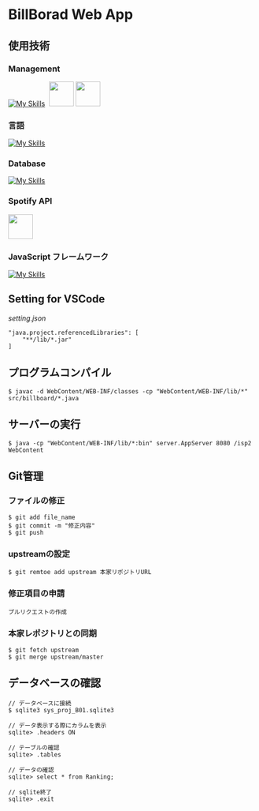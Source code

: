 # BillBorad Web App

## 使用技術

### Management
[![My Skills](https://skillicons.dev/icons?i=github,vscode,discord&theme=dark)](https://skillicons.dev)&nbsp;&nbsp;<img src="https://upload.wikimedia.org/wikipedia/commons/thumb/e/e9/Notion-logo.svg/1200px-Notion-logo.svg.png" style="height:50px;width:50px;">&nbsp;<img src="https://www.g-workspace.jp/wp-content/uploads/Sheets_Product_Icon_512dp.png" style="height:50px;width:50px;">

### 言語
[![My Skills](https://skillicons.dev/icons?i=java,html,css,javascript&theme=dark)](https://skillicons.dev)

### Database
[![My Skills](https://skillicons.dev/icons?i=sqlite&theme=dark)](https://skillicons.dev)

### Spotify API
<img src="https://user-images.githubusercontent.com/61298948/207748534-ab6c47b9-173c-4aaa-b95e-fd59143146b3.png" style="height:50px;width:50px;">

### JavaScript フレームワーク
[![My Skills](https://skillicons.dev/icons?i=react&theme=dark)](https://skillicons.dev)

## Setting for VSCode
*setting.json*
```
"java.project.referencedLibraries": [
    "**/lib/*.jar"
]
```


## プログラムコンパイル
```
$ javac -d WebContent/WEB-INF/classes -cp "WebContent/WEB-INF/lib/*" src/billboard/*.java
```

## サーバーの実行
```
$ java -cp "WebContent/WEB-INF/lib/*:bin" server.AppServer 8080 /isp2 WebContent
```

## Git管理

### ファイルの修正
```
$ git add file_name
$ git commit -m "修正内容"
$ git push
```

### upstreamの設定
```
$ git remtoe add upstream 本家リポジトリURL
```

### 修正項目の申請
```
プルリクエストの作成
```

### 本家レポジトリとの同期
```
$ git fetch upstream
$ git merge upstream/master
```

## データベースの確認
```
// データベースに接続
$ sqlite3 sys_proj_B01.sqlite3

// データ表示する際にカラムを表示
sqlite> .headers ON

// テーブルの確認
sqlite> .tables

// データの確認
sqlite> select * from Ranking;

// sqlite終了
sqlite> .exit
```
